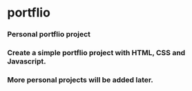 # portflio

### Personal portflio project

### Create a simple portflio project with HTML, CSS and Javascript.

### More personal projects will be added later.




